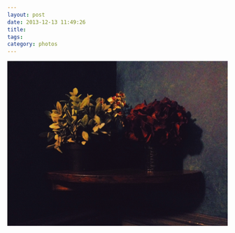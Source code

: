 ```yaml
---
layout: post
date: 2013-12-13 11:49:26
title: 
tags:
category: photos
---
```


![title](/assets/photoblog/bathroom-flowers.jpg)